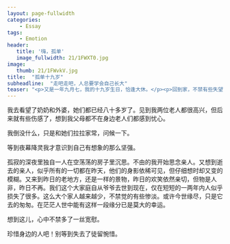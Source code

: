 ```yaml
---
layout: page-fullwidth
categories:
    - Essay
tags:
    - Emotion
header:
   title: '嗨，孤单'
   image_fullwidth: 21/1FWXT0.jpg
image:
   thumb: 21/1FWvkV.jpg
title:  "孤单十九岁"
subheadline:  "走吧走吧，人总要学会自己长大"
teaser: "<p>又是一年九月七，我的十九岁生日，恰逢大休。</p><p>回到家，不禁有些失望，偌大的一个家就只有我一个人和空荡荡的房子。房门上，墙壁上到处都是蜘蛛网，荒凉的景象中，孤独和凄凉涌上心头。</p>"
---
```


我去看望了奶奶和外婆，她们都已经八十多岁了。见到我两位老人都很高兴，但后来就有些伤感了，想到我父母都不在身边老人们都感到忧心。

我倒没什么，只是和她们拉拉家常，问候一下。

等到夜幕降灵我才意识到自己有想象的那么坚强。

孤寂的深夜里独自一人在空荡荡的房子里沉思。不由的我开始思念亲人。又想到逝去的亲人，似乎所有的一切都在昨天，他们的身影依稀可见，但仔细想时却又变的模糊。又来到昨日的老地方，还是一样的景物，昨日的欢笑依然亲切，但物是人非，昨日不再。我们这个大家庭自从爷爷去世到现在，仅在短短的一两年内人似乎损失了很多。这么大个家人越来越少，不禁觉的有些惨淡。或许今世缘尽，只是它去的匆匆。在茫茫人世中能有这样一段缘分已是莫大的幸运。

想到这儿，心中不禁多了一丝宽慰。

珍惜身边的人吧！别等到失去了徒留惋惜。